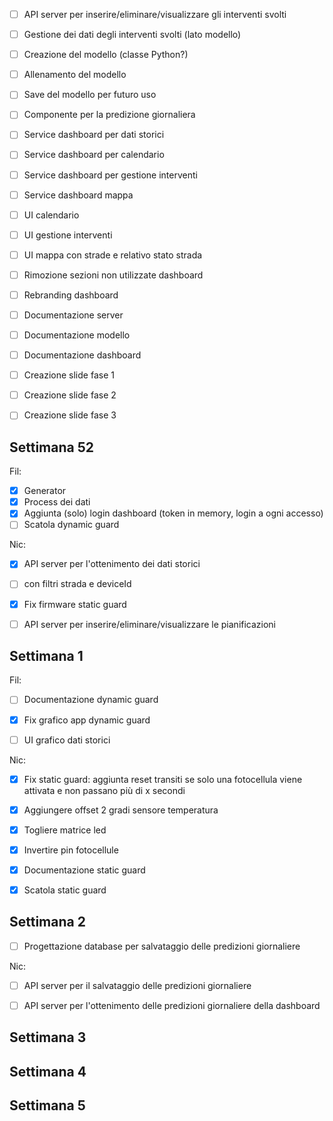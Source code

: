 


- [ ] API server per inserire/eliminare/visualizzare gli interventi svolti
- [ ] Gestione dei dati degli interventi svolti (lato modello)
- [ ] Creazione del modello (classe Python?)
- [ ] Allenamento del modello
- [ ] Save del modello per futuro uso
- [ ] Componente per la predizione giornaliera
- [ ] Service dashboard per dati storici
- [ ] Service dashboard per calendario
- [ ] Service dashboard per gestione interventi
- [ ] Service dashboard mappa
- [ ] UI calendario
- [ ] UI gestione interventi
- [ ] UI mappa con strade e relativo stato strada
- [ ] Rimozione sezioni non utilizzate dashboard
- [ ] Rebranding dashboard
- [ ] Documentazione server
- [ ] Documentazione modello
- [ ] Documentazione dashboard
- [ ] Creazione slide fase 1
- [ ] Creazione slide fase 2
- [ ] Creazione slide fase 3







## Settimana 52

Fil:

- [X] Generator
- [X] Process dei dati
- [X] Aggiunta (solo) login dashboard (token in memory, login a ogni accesso)
- [ ] Scatola dynamic guard

Nic:
- [X] API server per l'ottenimento dei dati storici
- [ ] con filtri strada e deviceId
- [X] Fix firmware static guard
- [ ] API server per inserire/eliminare/visualizzare le pianificazioni



## Settimana 1

Fil:

- [ ] Documentazione dynamic guard
- [X] Fix grafico app dynamic guard
- [ ] UI grafico dati storici


Nic:
- [x] Fix static guard: aggiunta reset transiti se solo una fotocellula viene attivata e non passano più di x secondi
- [x] Aggiungere offset 2 gradi sensore temperatura
- [x] Togliere matrice led
- [x] Invertire pin fotocellule
- [x] Documentazione static guard
- [x] Scatola static guard




## Settimana 2

- [ ] Progettazione database per salvataggio delle predizioni giornaliere



Nic:

- [ ] API server per il salvataggio delle predizioni giornaliere
- [ ] API server per l'ottenimento delle predizioni giornaliere della dashboard


## Settimana 3




## Settimana 4




## Settimana 5








